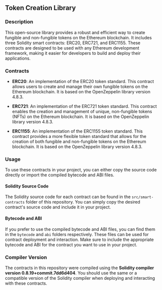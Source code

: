 ## Token Creation Library


### Description

This open-source library provides a robust and efficient way to create fungible and non-fungible tokens on the Ethereum blockchain. It includes three Solidity smart contracts: ERC20, ERC721, and ERC1155. These contracts are designed to be used with any Ethereum development framework, making it easier for developers to build and deploy their applications.

### Contracts

- **ERC20**: An implementation of the ERC20 token standard. This contract allows users to create and manage their own fungible tokens on the Ethereum blockchain. It is based on the OpenZeppelin library version 4.8.3.

- **ERC721**: An implementation of the ERC721 token standard. This contract enables the creation and management of unique, non-fungible tokens (NFTs) on the Ethereum blockchain. It is based on the OpenZeppelin library version 4.8.3.
- **ERC1155**: An implementation of the ERC1155 token standard. This contract provides a more flexible token standard that allows for the creation of both fungible and non-fungible tokens on the Ethereum blockchain. It is based on the OpenZeppelin library version 4.8.3.

### Usage

To use these contracts in your project, you can either copy the source code directly or import the compiled bytecode and ABI files.


#### Solidity Source Code

The Solidity source code for each contract can be found in the `src/smart-contracts` folder of this repository. You can simply copy the desired contract's source code and include it in your project.


#### Bytecode and ABI

If you prefer to use the compiled bytecode and ABI files, you can find them in the `bytecode` and `abi` folders respectively. These files can be used for contract deployment and interaction. Make sure to include the appropriate bytecode and ABI for the contract you want to use in your project.


### Compiler Version

The contracts in this repository were compiled using the **Solidity compiler version 0.8.19+commit.7dd6d404**. You should use the same or a compatible version of the Solidity compiler when deploying and interacting with these contracts.
